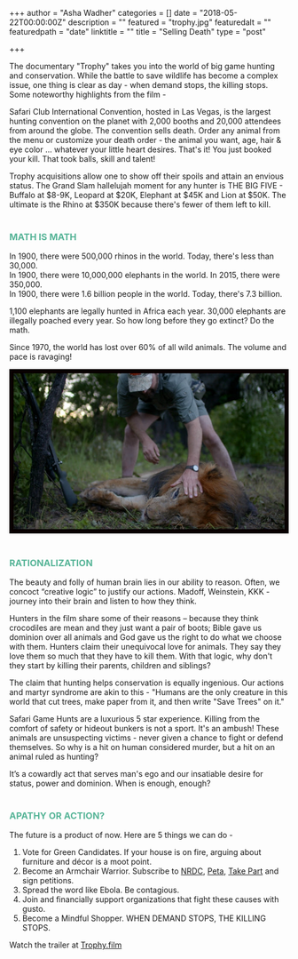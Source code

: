 +++
author = "Asha Wadher"
categories = []
date = "2018-05-22T00:00:00Z"
description = ""
featured = "trophy.jpg"
featuredalt = ""
featuredpath = "date"
linktitle = ""
title = "Selling Death"
type = "post"

+++
<p>The documentary "Trophy" takes you into the world of big game hunting and conservation. While the battle to save wildlife has become a complex issue, one thing is clear as day - when demand stops, the killing stops. Some noteworthy highlights from the film -</p>

Safari Club International Convention, hosted in Las Vegas, is the largest hunting convention on the planet with 2,000 booths and 20,000 attendees from around the globe. The convention sells death. Order any animal from the menu or customize your death order - the animal you want, age, hair & eye color ... whatever your little heart desires. That's it! You just booked your kill. That took balls, skill and talent!

Trophy acquisitions allow one to show off their spoils and attain an envious status. The Grand Slam hallelujah moment for any hunter is THE BIG FIVE - Buffalo at $8-9K, Leopard at $20K, Elephant at $45K and Lion at $50K. The ultimate is the Rhino at $350K because there's fewer of them left to kill.
<br><br>
<h3 style="color: #56b497"><strong>MATH IS MATH</strong></h3>
In 1900, there were 500,000 rhinos in the world. Today, there's less than 30,000. <br>
In 1900, there were 10,000,000 elephants in the world. In 2015, there were 350,000. <br>
In 1900, there were 1.6 billion people in the world. Today, there's 7.3 billion. <br>

1,100 elephants are legally hunted in Africa each year. 30,000 elephants are illegally poached every year. So how long before they go extinct? Do the math.

Since 1970, the world has lost over 60% of all wild animals. The volume and pace is ravaging!

<img class="2x" src="/img/twiztedmyrtle/blog/trophy-thumb.jpg"/>
<br><br>

<h3 style="color: #56b497"><strong>RATIONALIZATION</strong></h3>
The beauty and folly of human brain lies in our ability to reason. Often, we concoct “creative logic” to justify our actions. Madoff, Weinstein, KKK - journey into their brain and listen to how they think.

Hunters in the film share some of their reasons – because they think crocodiles are mean and they just want a pair of boots; Bible gave us dominion over all animals and God gave us the right to do what we choose with them. Hunters claim their unequivocal love for animals. They say they love them so much that they have to kill them. With that logic, why don't they start by killing their parents, children and siblings?

The claim that hunting helps conservation is equally ingenious. Our actions and martyr syndrome are akin to this - "Humans are the only creature in this world that cut trees, make paper from it, and then write "Save Trees" on it."

Safari Game Hunts are a luxurious 5 star experience. Killing from the comfort of safety or hideout bunkers is not a sport. It's an ambush! These animals are unsuspecting victims - never given a chance to fight or defend themselves. So why is a hit on human considered murder, but a hit on an animal ruled as hunting?

It’s a cowardly act that serves man's ego and our insatiable desire for status, power and dominion. When is enough, enough?
<br><br>
<h3 style="color: #56b497"><strong>APATHY OR ACTION? </strong></h3>
The future is a product of now. Here are 5 things we can do - <br>
<ol>
  <li>Vote for Green Candidates. If your house is on fire, arguing about furniture and décor is a moot point.</li>
  <li>Become an Armchair Warrior. Subscribe to <a href="https://www.nrdc.org/" target="_blank">NRDC</a>, <a href="https://www.peta.org/" target="_blank">Peta</a>, <a href="http://www.takepart.com/" target="_blank">Take Part</a> and sign petitions. </li>
  <li>Spread the word like Ebola. Be contagious. </li>
  <li>Join and financially support organizations that fight these causes with gusto.</li>
  <li>Become a Mindful Shopper. WHEN DEMAND STOPS, THE KILLING STOPS. </li>
</ol>


Watch the trailer at <a href="http://trophy.film/" target="_blank">Trophy.film</a>
